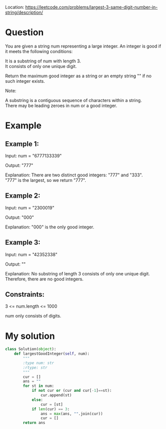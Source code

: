 Location: https://leetcode.com/problems/largest-3-same-digit-number-in-string/description/
# Question
You are given a string num representing a large integer. An integer is good if it meets the following conditions:

It is a substring of num with length 3.\
It consists of only one unique digit.

Return the maximum good integer as a string or an empty string "" if no such integer exists.

Note:

A substring is a contiguous sequence of characters within a string.\
There may be leading zeroes in num or a good integer.

 
# Example

## Example 1:

Input: num = "6777133339"

Output: "777"

Explanation: There are two distinct good integers: "777" and "333".\
"777" is the largest, so we return "777".

## Example 2:

Input: num = "2300019"

Output: "000"

Explanation: "000" is the only good integer.

## Example 3:

Input: num = "42352338"

Output: ""

Explanation: No substring of length 3 consists of only one unique digit. Therefore, there are no good integers.

## Constraints:

3 <= num.length <= 1000

num only consists of digits.
 

# My solution 
```python
class Solution(object):
    def largestGoodInteger(self, num):
        """
        :type num: str
        :rtype: str
        """
        cur = []
        ans = ""
        for st in num:
            if not cur or (cur and cur[-1]==st):
                cur.append(st)
            else:
                cur = [st]
            if len(cur) == 3:
                ans = max(ans, "".join(cur))
                cur = []
        return ans

```
